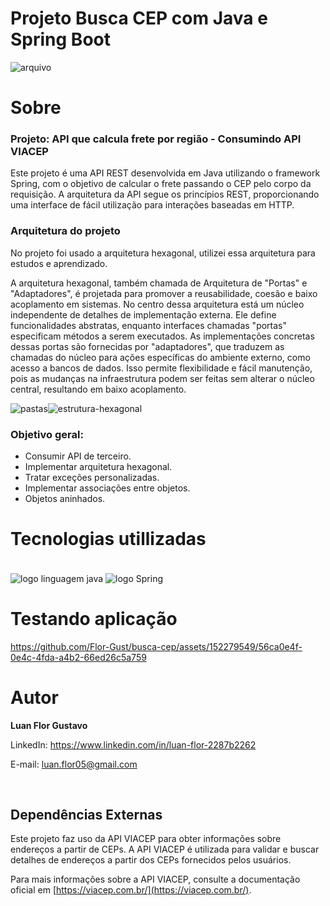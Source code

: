 # Projeto Busca CEP com Java e Spring Boot
![arquivo](https://github.com/Flor-Gust/chess-system-java/assets/152279549/7b15fb8d-400e-4040-a052-4398bf60e03d)
<br/>

# Sobre

### **Projeto: API que calcula frete por região - Consumindo API VIACEP**

Este projeto é uma API REST desenvolvida em Java utilizando o framework Spring, com o objetivo de calcular o frete passando o CEP pelo corpo da requisição. A arquitetura da API segue os princípios REST, proporcionando uma interface de fácil utilização para interações baseadas em HTTP.

### **Arquitetura do projeto**

No projeto foi usado a arquitetura hexagonal, utilizei essa arquitetura para estudos e aprendizado. 

A arquitetura hexagonal, também chamada de Arquitetura de "Portas" e "Adaptadores", é projetada para promover a reusabilidade, coesão e baixo acoplamento em sistemas. No centro dessa arquitetura está um núcleo independente de detalhes de implementação externa. Ele define funcionalidades abstratas, enquanto interfaces chamadas "portas" especificam métodos a serem executados. As implementações concretas dessas portas são fornecidas por "adaptadores", que traduzem as chamadas do núcleo para ações específicas do ambiente externo, como acesso a bancos de dados. Isso permite flexibilidade e fácil manutenção, pois as mudanças na infraestrutura podem ser feitas sem alterar o núcleo central, resultando em baixo acoplamento.

    
<div style="display: flex;">
    <img src="https://github.com/Flor-Gust/busca-cep/assets/152279549/6bf0b16e-ebe0-4892-a6e7-aa8117c77a3e" alt="pastas">
    <img src="https://github.com/Flor-Gust/busca-cep/assets/152279549/e4888df3-b9b1-4ed0-93da-150000713553" alt="estrutura-hexagonal" >
</div>

 ### **Objetivo geral:**
- Consumir API de terceiro.
- Implementar arquitetura hexagonal.
- Tratar exceções personalizadas.
- Implementar associações entre objetos.
- Objetos aninhados.

# Tecnologias utillizadas

<div style="display: inline-block"><br/>
    <img align="center" alt="logo linguagem java" src="https://img.shields.io/badge/Java-ED8B00?style=for-the-badge&logo=openjdk&logoColor=white">
    <img align="center" alt="logo Spring" src="https://img.shields.io/badge/spring-%236DB33F.svg?style=for-the-badge&logo=spring&logoColor=white">
</div><br/>

 # Testando aplicação

https://github.com/Flor-Gust/busca-cep/assets/152279549/56ca0e4f-0e4c-4fda-a4b2-66ed26c5a759

# Autor
**Luan Flor Gustavo**

LinkedIn: https://www.linkedin.com/in/luan-flor-2287b2262

E-mail: luan.flor05@gmail.com

<br/>


## Dependências Externas

Este projeto faz uso da API VIACEP para obter informações sobre endereços a partir de CEPs. A API VIACEP é utilizada para validar e buscar detalhes de endereços a partir dos CEPs fornecidos pelos usuários. 

Para mais informações sobre a API VIACEP, consulte a documentação oficial em [https://viacep.com.br/](https://viacep.com.br/).
